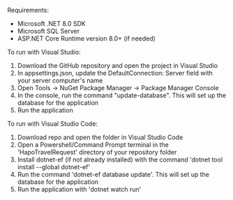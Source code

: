 Requirements:
- Microsoft .NET 8.0 SDK
- Microsoft SQL Server
- ASP.NET Core Runtime version 8.0+ (if needed)

To run with Visual Studio: 
1. Download the GitHub repository and open the project in Visual Studio
2. In appsettings.json, update the DefaultConnection: Server field with your server computer's name
3. Open Tools -> NuGet Package Manager -> Package Manager Console
4. In the console, run the command "update-database". This will set up the database for the application
5. Run the application

To run with Visual Studio Code:
1. Download repo and open the folder in Visual Studio Code
2. Open a Powershell/Command Prompt terminal in the 'HapoTravelRequest' directory of your repository folder
3. Install dotnet-ef (if not already installed) with the command 'dotnet tool install --global dotnet-ef'
4. Run the command 'dotnet-ef database update'. This will set up the database for the application
5. Run the application with 'dotnet watch run'